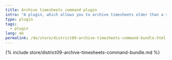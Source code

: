 ```yaml
---
title: Archive timesheets command plugin
intro: "A plugin, which allows you to archive timesheets older than a specified timeframe, using a command."
type: plugin
tags:
  - plugin
lang: de
permalink: /de/store/district09-archive-timesheets-command-bundle.html
---
```


{% include store/district09-archive-timesheets-command-bundle.md %}
